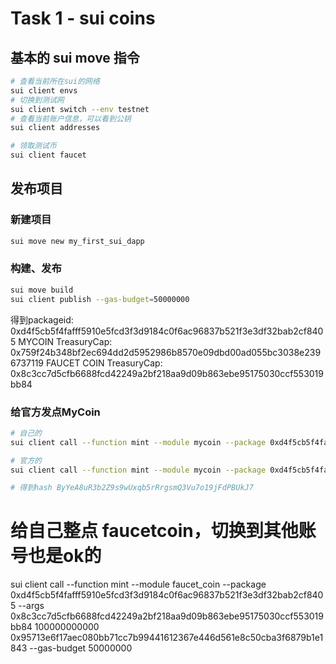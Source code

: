# Task 1 - sui coins

## 基本的 sui move 指令
```bash
# 查看当前所在sui的网络
sui client envs
# 切换到测试网
sui client switch --env testnet
# 查看当前账户信息，可以看到公钥
sui client addresses

# 领取测试币
sui client faucet
```

## 发布项目
### 新建项目
```bash
sui move new my_first_sui_dapp
```

### 构建、发布
```bash
sui move build
sui client publish --gas-budget=50000000 
```
得到packageid: 0xd4f5cb5f4fafff5910e5fcd3f3d9184c0f6ac96837b521f3e3df32bab2cf8405
MYCOIN TreasuryCap: 0x759f24b348bf2ec694dd2d5952986b8570e09dbd00ad055bc3038e2396737119
FAUCET COIN TreasuryCap: 0x8c3cc7d5cfb6688fcd42249a2bf218aa9d09b863ebe95175030ccf553019bb84

### 给官方发点MyCoin
```bash
# 自己的
sui client call --function mint --module mycoin --package 0xd4f5cb5f4fafff5910e5fcd3f3d9184c0f6ac96837b521f3e3df32bab2cf8405 --args 0x759f24b348bf2ec694dd2d5952986b8570e09dbd00ad055bc3038e2396737119 100000000000 0x95713e6f17aec080bb71cc7b99441612367e446d561e8c50cba3f6879b1e1843 --gas-budget 50000000

# 官方的
sui client call --function mint --module mycoin --package 0xd4f5cb5f4fafff5910e5fcd3f3d9184c0f6ac96837b521f3e3df32bab2cf8405 --args 0x759f24b348bf2ec694dd2d5952986b8570e09dbd00ad055bc3038e2396737119 100000000000 0x7b8e0864967427679b4e129f79dc332a885c6087ec9e187b53451a9006ee15f2 --gas-budget 50000000

# 得到hash ByYeA8uR3b2Z9s9wUxqb5rRrgsmQ3Vu7o19jFdPBUkJ7
```

# 给自己整点 faucetcoin，切换到其他账号也是ok的
sui client call --function mint --module faucet_coin --package 0xd4f5cb5f4fafff5910e5fcd3f3d9184c0f6ac96837b521f3e3df32bab2cf8405 --args 0x8c3cc7d5cfb6688fcd42249a2bf218aa9d09b863ebe95175030ccf553019bb84 100000000000 0x95713e6f17aec080bb71cc7b99441612367e446d561e8c50cba3f6879b1e1843 --gas-budget 50000000

```

